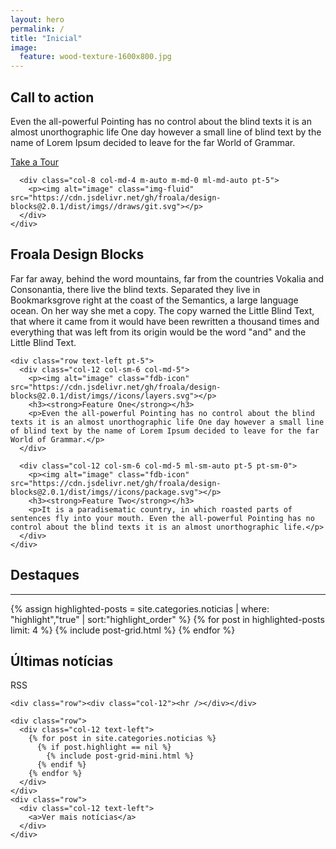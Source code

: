 ```yaml
---
layout: hero
permalink: /
title: "Inicial"
image:
  feature: wood-texture-1600x800.jpg
---
```


<section class="fdb-block">
  <div class="container">
    <div class="row align-items-center pt-2 pt-lg-5">
      <div class="col-12 col-md-8 col-lg-7">
        <h2>Call to action</h2>
        <p class="lead">Even the all-powerful Pointing has no control about the blind texts it is an almost unorthographic life One day however a small line of blind text by the name of Lorem Ipsum decided to leave for the far World of Grammar.</p>
        <p class="mt-4"><a class="btn btn-primary" href="https://www.froala.com">Take a Tour</a></p>
      </div>

      <div class="col-8 col-md-4 m-auto m-md-0 ml-md-auto pt-5">
        <p><img alt="image" class="img-fluid" src="https://cdn.jsdelivr.net/gh/froala/design-blocks@2.0.1/dist/imgs//draws/git.svg"></p>
      </div>
    </div>
  </div>
</section>

<section class="fdb-block">
  <div class="container">
    <div class="row justify-content-center">
      <div class="col-12 text-left">
        <h2>Froala Design Blocks</h2>
        <p class="lead">Far far away, behind the word mountains, far from the countries Vokalia and Consonantia, there live the blind texts. Separated they live in Bookmarksgrove right at the coast of the Semantics, a large language ocean. On her way she met a copy. The copy warned the Little Blind Text, that where it came from it would have been rewritten a thousand times and everything that was left from its origin would be the word "and" and the Little Blind Text.</p>
      </div>
    </div>

    <div class="row text-left pt-5">
      <div class="col-12 col-sm-6 col-md-5">
        <p><img alt="image" class="fdb-icon" src="https://cdn.jsdelivr.net/gh/froala/design-blocks@2.0.1/dist/imgs//icons/layers.svg"></p>
        <h3><strong>Feature One</strong></h3>
        <p>Even the all-powerful Pointing has no control about the blind texts it is an almost unorthographic life One day however a small line of blind text by the name of Lorem Ipsum decided to leave for the far World of Grammar.</p>
      </div>

      <div class="col-12 col-sm-6 col-md-5 ml-sm-auto pt-5 pt-sm-0">
        <p><img alt="image" class="fdb-icon" src="https://cdn.jsdelivr.net/gh/froala/design-blocks@2.0.1/dist/imgs//icons/package.svg"></p>
        <h3><strong>Feature Two</strong></h3>
        <p>It is a paradisematic country, in which roasted parts of sentences fly into your mouth. Even the all-powerful Pointing has no control about the blind texts it is an almost unorthographic life.</p>
      </div>
    </div>
  </div>
</section>

<section class="">
  <div class="container">
    <div class="row justify-content-center">
      <div class="col-12 text-left">
        <h2>Destaques</h2>
        <hr />
      </div>
    </div>
    <div class="row justify-content-center">
      <div class="col-12">
        <div class="tiles">
          {% assign highlighted-posts = site.categories.noticias | where: "highlight","true" | sort:"highlight_order" %}
          {% for post in highlighted-posts limit: 4 %}
            {% include post-grid.html %}
          {% endfor %}
        </div><!-- /.tiles -->
      </div>
    </div>
  </div>
</section>

<section class="">
  <div class="container">
    <div class="row">
      <div class="col-10 text-left">
        <h2>Últimas notícias</h2>
      </div>
      <div class="col-2">
        RSS
      </div>
    </div>
    
    <div class="row"><div class="col-12"><hr /></div></div>
    
    <div class="row">
      <div class="col-12 text-left">
        {% for post in site.categories.noticias %}
          {% if post.highlight == nil %}
            {% include post-grid-mini.html %}
          {% endif %}
        {% endfor %}
      </div>
    </div>
    <div class="row">
      <div class="col-12 text-left">
        <a>Ver mais notícias</a>
      </div>
    </div>
  </div>
</section>
